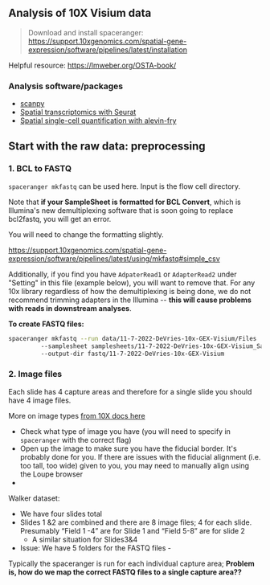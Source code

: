 ## Analysis of 10X Visium data

> Download and install spaceranger: https://support.10xgenomics.com/spatial-gene-expression/software/pipelines/latest/installation

Helpful resource: https://lmweber.org/OSTA-book/

### Analysis software/packages 
* [scanpy](https://scanpy-tutorials.readthedocs.io/en/latest/spatial/basic-analysis.html)
* [Spatial transcriptomics with Seurat](https://yu-tong-wang.github.io/talk/sc_st_data_analysis_R.html)
* [Spatial single-cell quantification with alevin-fry](https://combine-lab.github.io/alevin-fry-tutorials/2021/af-spatial/)

## Start with the raw data: preprocessing


### 1. BCL to FASTQ

`spaceranger mkfastq` can be used here. Input is the flow cell directory.

Note that **if your SampleSheet is formatted for BCL Convert**, which is Illumina's new demultiplexing software that is soon going to replace bcl2fastq, you will get an error.
 
You will need to change the formatting slightly.
 
https://support.10xgenomics.com/spatial-gene-expression/software/pipelines/latest/using/mkfastq#simple_csv

Additionally, if you find you have `AdpaterRead1` or `AdapterRead2` under "Setting" in this file (example below), you will want to remove that. For any 10x library regardless of how the demultiplexing is being done, we do not recommend trimming adapters in the Illumina -- **this will cause problems with reads in downstream analyses**.


**To create FASTQ files:**

```bash
spaceranger mkfastq --run data/11-7-2022-DeVries-10x-GEX-Visium/Files 
         --samplesheet samplesheets/11-7-2022-DeVries-10x-GEX-Visium_Samplesheet.csv 
         --output-dir fastq/11-7-2022-DeVries-10x-GEX-Visium

```

### 2. Image files

Each slide has 4 capture areas and therefore for a single slide you should have 4 image files.

More on image types [from 10X docs here](https://support.10xgenomics.com/spatial-gene-expression/software/pipelines/latest/using/image-recommendations)

* Check what type of image you have (you will need to specify in `spaceranger` with the correct flag)
* Open up the image to make sure you have the fiducial border. It's probably done for you. If there are issues with the fiducial alignment (i.e. too tall, too wide) given to you, you may need to manually align using the Loupe browser
* 

Walker dataset:
* We have four slides total
* Slides 1 &2 are combined and there are 8 image files; 4 for each slide. Presumably “Field 1 -4” are for Slide 1 and “Field 5-8” are for slide 2
    * A similar situation for Slides3&4
* Issue: We have 5 folders for the FASTQ files - 

Typically the spaceranger is run for each individual capture area; **Problem is, how do we map the correct FASTQ files to a single capture area??**


